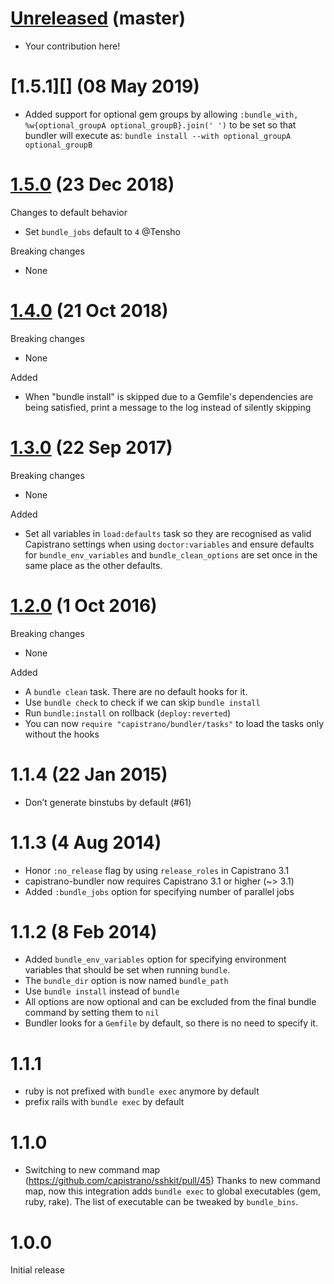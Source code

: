 # [Unreleased][] (master)

* Your contribution here!

# [1.5.1][] (08 May 2019)

* Added support for optional gem groups by allowing `:bundle_with, %w{optional_groupA optional_groupB}.join(' ')` to be set so that bundler will execute as: `bundle install --with optional_groupA optional_groupB`

# [1.5.0][] (23 Dec 2018)

Changes to default behavior

* Set `bundle_jobs` default to `4` @Tensho

Breaking changes

* None

# [1.4.0][] (21 Oct 2018)

Breaking changes

* None

Added

* When "bundle install" is skipped due to a Gemfile's dependencies are being satisfied, print a message to the log instead of silently skipping

# [1.3.0][] (22 Sep 2017)

Breaking changes

* None

Added

* Set all variables in `load:defaults` task so they are recognised as valid Capistrano settings when using `doctor:variables` and ensure defaults for `bundle_env_variables` and `bundle_clean_options` are set once in the same place as the other defaults.

# [1.2.0][] (1 Oct 2016)

Breaking changes

* None

Added

* A `bundle clean` task.  There are no default hooks for it.
* Use `bundle check` to check if we can skip `bundle install`
* Run `bundle:install` on rollback (`deploy:reverted`)
* You can now `require "capistrano/bundler/tasks"` to load the tasks only without the hooks

# 1.1.4 (22 Jan 2015)

* Don’t generate binstubs by default (#61)

# 1.1.3 (4 Aug 2014)

* Honor `:no_release` flag by using `release_roles` in Capistrano 3.1
* capistrano-bundler now requires Capistrano 3.1 or higher (~> 3.1)
* Added `:bundle_jobs` option for specifying number of parallel jobs

# 1.1.2 (8 Feb 2014)

* Added `bundle_env_variables` option for specifying environment variables that should be set when running `bundle`.
* The `bundle_dir` option is now named `bundle_path`
* Use `bundle install` instead of `bundle`
* All options are now optional and can be excluded from the final bundle command by setting them to `nil`
* Bundler looks for a `Gemfile` by default, so there is no need to specify it.

# 1.1.1

* ruby is not prefixed with `bundle exec` anymore by default
* prefix rails with `bundle exec` by default

# 1.1.0

* Switching to new command map (https://github.com/capistrano/sshkit/pull/45)
  Thanks to new command map, now this integration adds `bundle exec` to global executables (gem, ruby, rake). The list of executable can be tweaked by `bundle_bins`.

# 1.0.0

Initial release

[Unreleased]: https://github.com/capistrano/bundler/compare/v1.5.0...HEAD
[1.5.0]: https://github.com/capistrano/bundler/compare/v1.4.0...v1.5.0
[1.4.0]: https://github.com/capistrano/bundler/compare/v1.3.0...v1.4.0
[1.3.0]: https://github.com/capistrano/bundler/compare/v1.2.0...v1.3.0
[1.2.0]: https://github.com/capistrano/bundler/compare/v1.1.4...v1.2.0
